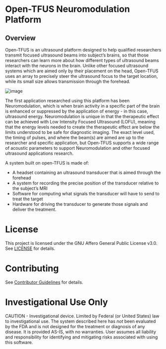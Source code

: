# Open-TFUS Neuromodulation Platform

## Overview
Open-TFUS is an ultrasound platform designed to help qualified researchers transmit focused ultrasound beams into subject’s brains, so that those researchers can learn more about how different types of ultrasound beams interact with the neurons in the brain. Unlike other focused ultrasound systems which are aimed only by their placement on the head, Open-TFUS uses an array to precisely steer the ultrasound focus to the target location, while its small size allows transmission through the forehead.

![image](https://github.com/OpenwaterHealth/opw_neuromod_hw/assets/6217005/1e7a97e3-3d13-4f30-9f0e-1487edf5eeaf)

The first application researched using this platform has been Neuromodulation, which is when brain activity in a specific part of the brain is enhanced or suppressed by the application of energy - in this case, ultrasound energy. Neuromodulation is unique in that the therapeutic effect can be achieved with Low Intensity Focused Ultrasound (LOFU), meaning that the energy levels needed to create the therapeutic effect are below the limits understood to be safe for diagnostic imaging. The exact level used, the timing of pulses, and where the beam(s) are aimed are up to the researcher and specific application, but Open-TFUS supports a wide range of acoustic parameters to support Neuromodulation and other focused ultrasound applications research.

A system built on open-TFUS is made of: 
* A headset containing an ultrasound transducer that is aimed through the forehead
* A system for recording the precise position of the transducer relative to the subject’s MRI 
* Software for computing what signals the transducer will have to send to treat the target
* Hardware for driving the transducer to generate those signals and deliver the treatment.

# License
This project is licensed under the GNU Affero General Public License v3.0. See [LICENSE](LICENSE) for details.

# Contributing
See [Contributor Guidelines](Contributor-Guidelines) for details.

# Investigational Use Only
CAUTION - Investigational device. Limited by Federal (or United States) law to investigational use. The system described here has *not* been evaluated by the FDA and is not designed for the treatment or diagnosis of any disease. It is provided AS-IS, with no warranties. User assumes all liability and responsibility for identifying and mitigating risks associated with using this software.
